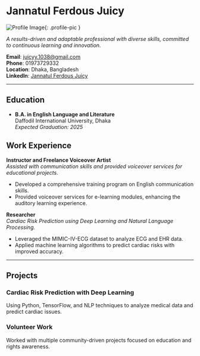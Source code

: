 <head>
    <link rel="stylesheet" href="style.css">
</head>

# Jannatul Ferdous Juicy

![Profile Image](Juicy.png){: .profile-pic }

_A results-driven and adaptable professional with diverse skills, committed to continuous learning and innovation._

**Email**: juicyy.1038@gmail.com  
**Phone**: 01973729332  
**Location**: Dhaka, Bangladesh  
**LinkedIn**: [Jannatul Ferdous Juicy](https://www.linkedin.com/in/jannatul-ferdous-juicy-710988326/)

---

## Education

- **B.A. in English Language and Literature**  
  Daffodil International University, Dhaka  
  _Expected Graduation: 2025_

## Work Experience

**Instructor and Freelance Voiceover Artist**  
_Assisted with communication skills and provided voiceover services for educational projects._

- Developed a comprehensive training program on English communication skills.
- Provided voiceover services for e-learning modules, enhancing the auditory learning experience.
  
**Researcher**  
_Cardiac Risk Prediction using Deep Learning and Natural Language Processing._

- Leveraged the MIMIC-IV-ECG dataset to analyze ECG and EHR data.
- Applied machine learning algorithms to predict cardiac risks with improved accuracy.

---

## Projects

### Cardiac Risk Prediction with Deep Learning
Using Python, TensorFlow, and NLP techniques to analyze medical data and predict cardiac issues.

### Volunteer Work
Worked with multiple community-driven projects focused on education and rights awareness.

